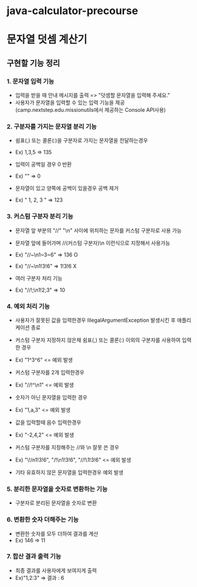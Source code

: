 # java-calculator-precourse

# 문자열 덧셈 계산기 

## 구현할 기능 정리

### 1. 문자열 입력 기능

* 입력을 받을 때 안내 메시지를 출력 => "덧셈할 문자열을 입력해 주세요."
* 사용자가 문자열을 입력할 수 있는 입력 기능을 제공(camp.nextstep.edu.missionutils에서 제공하는 Console API사용)

### 2. 구분자를 가지는 문자열 분리 기능

* 쉼표(,) 또는 콜론(:)을 구분자로 가지는 문자열을 전달하는경우 
* Ex) 1,3,5   => 135

* 입력이 공백일 경우 0 반환
* Ex) ""      => 0

* 문자열이 있고 양쪽에 공백이 있을경우 공백 제거
* Ex) "  1, 2, 3 " => 123

### 3. 커스텀 구분자 분리 기능

* 문자열 앞 부분의 "//" "\n" 사이에 위치하는 문자를 커스텀 구분자로 사용 가능

* 문자열 앞에 들어가며 //(커스텀 구분자)\n 이런식으로 지정해서 사용가능
* Ex) "//~\n1~3~6" => 136   O
* Ex) "//~\n1!3!6" => 1!3!6 X

* 여러 구분자 처리 기능
* Ex) "//!;\\n1!2;3" => 10 

### 4. 예외 처리 기능

* 사용자가 잘못된 값을 입력한경우 IllegalArgumentException 발생시킨 후 애플리케이션 종료

* 커스텀 구분자 지정하지 않은채 쉼표(,) 또는 콜론(:) 이외의 구분자를 사용하여 입력한 경우
* Ex) "1^3^6"   <= 예외 발생

* 커스텀 구분자를 2개 입력한경우 
* Ex) "//!^\n1" <= 예외 발생 

* 숫자가 아닌 문자열을 입력한 경우
* Ex) "1,a,3"   <= 예외 발생

* 값을 입력할때 음수 입력한경우
* Ex) "-2,4,2"  <= 예외 발생

* 커스텀 구분자를 지정해주는 //와 \n 잘못 쓴 경우
* Ex) "\\!/n1!3!6", "/!\n1!3!6", "//!\1!3!6" <= 예외 발생

* 기타 유효하지 않은 문자열을 입력한경우 예외 발생

### 5. 분리한 문자열을 숫자로 변환하는 기능

* 구분자로 분리된 문자열을 숫자로 변환

### 6. 변환한 숫자 더해주는 기능

* 변환한 숫자를 모두 더하여 결과를 계산
* Ex) 146 => 11

### 7. 합산 결과 출력 기능

* 최종 결과를 사용자에게 보여지게 출력
* Ex)"1,2:3" => 결과 : 6